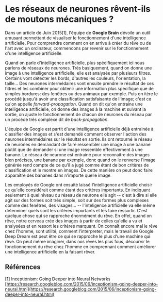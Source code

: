 Les réseaux de neurones rêvent-ils de moutons mécaniques ?
==========================================================

Dans un article de Juin 2015[1], l'équipe de **Google Brain** dévoile un outil amusant permettant de visualiser le fonctionnement d'une intelligence artificielle. Pour comprendre comment on en arrive à créer du rêve ou de l'art avec un ordinateur, commencons par revenir sur le fonctionnement d'une intelligence artificielle.

Quand on parle d'intelligence artificielle, plus spécifiquement ici nous parlons de réseaux de neurones. Très basiquement, quand on donne une image à une intelligence artificielle, elle est analysée par plusieurs filtres. Certains vont détecter les bords, d'autres les couleurs, l'orientation, la taille... Des neurones intermédaires vont ensuite prendre le résultat de ces filtres et les combiner pour obtenir une information plus spécifique que de simples bordures: des fenêtres ou des animaux par exemple. Puis on itère le procédé jusqu'à avoir une classification satisfaisante de l'image; c'est ce qu'on appelle *forward-propagation*. Quand on dit qu'on entraine une intelligence artificielle, on donne des images à la machine et suivant la sortie, on ajuste le fonctionnement de chacun de neurones du réseau par un procédé très complexe dit de *back-propagation*.

L'équipe de Google est partit d'une intelligence artificielle déjà entrainée à classifier des images et s'est demandé comment observer l'action des neurones intermédaires sur le résultat en sortie. Ils ont retourné le réseau de neurones en demandant de faire ressembler une image à une banane plutôt que de demander si une image ressemble effectivement à une banane. Le réseau de neurone est entrainé pour reconnaître des images bien précises, une banane par exemple, donc quand on le renverse l'image générée rend compte de ce qu'il a jugé comme étant de bon critères de classification et le montre en images. De cette manière on peut donc faire apparaitre des bananes dans n'importe quelle image.

Les employés de Google ont ensuité laissé l'intelligence artificielle choisir ce qu'elle considérait comme étant des critères importants. En indiquant seulement à quel niveau du réseau de neurone elle agit -- c'est à dire si elle agit sur des formes soit très simple, soit sur des formes plus complexes comme des fenêtres, des visages... -- l'inteligence artificielle va elle même déterminer quels sont les critères importants et les faire ressortir. C'est quelque chose qui se rapproche énormément du rêve. En effet, quand on rêve, notre cerveau crée des images à partir de celles qu'elle a vu et analysées et en ressort les critères marquant. On connaît encore mal le rêve chez l'homme, sont utilité, comment l'interpreter, mais le travail de Google Deep Dream est peut être ce qui se rapproche le plus d'une machine qui rêve. On peut même imaginer, dans nos rêves les plus fous, décourvir le fonctionnement du rêve chez l'homme en comprennant comment améliorer une intelligence artificielle en la faisant rêver.

## Références

[1] Inceptionism: Going Deeper into Neural Networks [https://research.googleblog.com/2015/06/inceptionism-going-deeper-into-neural.html](https://research.googleblog.com/2015/06/inceptionism-going-deeper-into-neural.html)
